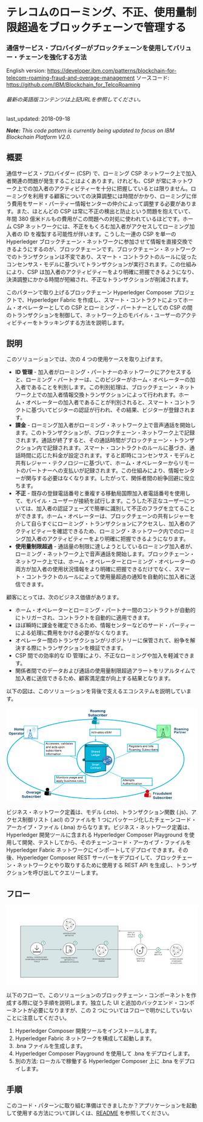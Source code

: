 # テレコムのローミング、不正、使用量制限超過をブロックチェーンで管理する

### 通信サービス・プロバイダーがブロックチェーンを使用してバリュー・チェーンを強化する方法

English version: https://developer.ibm.com/patterns/blockchain-for-telecom-roaming-fraud-and-overage-management
  ソースコード: https://github.com/IBM/Blockchain_for_TelcoRoaming

###### 最新の英語版コンテンツは上記URLを参照してください。
last_updated: 2018-09-18

 
_**Note:** This code pattern is currently being updated to focus on IBM Blockchain Platform V2.0._

## 概要

通信サービス・プロバイダー (CSP) で、ローミング CSP ネットワーク上で加入者関連の問題が発生することはよくあります。けれども、CSP が常にネットワーク上での加入者のアクティビティーを十分に把握しているとは限りません。ローミングを利用する顧客についての決算調整には時間がかかり、ローミングに伴う費用をサード・パーティー情報センターの仲介によって調整する必要があります。また、ほとんどの CSP は常に不正の検出と防止という問題を抱えていて、年間 380 億米ドルもの費用がこの問題への対処に使われているほどです。ホーム CSP ネットワークには、不正をもくろむ加入者がアクセスしてローミング加入者の ID を複製する可能性が伴います。こうした一連の CSP を単一の Hyperledger ブロックチェーン・ネットワークに参加させて情報を直接交換できるようにするのが、ブロックチェーンです。ブロックチェーン・ネットワークでのトランザクションは不変であり、スマート・コントラクトのルールに従ったコンセンサス・モデルに基づいてトランザクションが実行されます。この仕組みにより、CSP は加入者のアクティビティーをより明確に把握できるようになり、決済調整にかかる時間が短縮され、不正なトランザクションが削減されます。

このパターンで取り上げるブロックチェーン Hyperledger Composer プロジェクトで、Hyperledger Fabric を作成し、スマート・コントラクトによってホーム・オペレーターとしての CSP とローミング・パートナーとしての CSP の間のトランザクションを制御して、ネットワーク上のモバイル・ユーザーのアクティビティーをトラッキングする方法を説明します。

## 説明

このソリューションでは、次の 4 つの使用ケースを取り上げます。

* **ID 管理** - 加入者がローミング・パートナーのネットワークにアクセスすると、ローミング・パートナーは、このビジターがホーム・オペレーターの加入者であることを判別します。この判別処理は、ブロックチェーン・ネットワーク上での加入者情報交換トランザクションによって行われます。ホーム・オペレーターの加入者であることが判別されると、スマート・コントラクトに基づいてビジターの認証が行われ、その結果、ビジターが登録されます。
* **課金** - ローミング加入者がローミング・ネットワーク上で音声通話を開始します。このトランザクションが、ブロックチェーン・ネットワーク上で記録されます。通話が終了すると、その通話時間がブロックチェーン・トランザクション内で記録されます。スマート・コントラクトのルールに基づき、通話時間に応じた料金が設定されます。すると即時にコンセンサス・モデルと共有レジャー・テクノロジーに基づいて、ホーム・オペレーターからリモートのパートナーへの支払いが記録されます。この仕組みにより、情報センターが関与する必要はなくなります。したがって、関係者間の紛争回避に役立ちます。
* **不正** - 既存の登録電話番号と重複する移動局国際加入者電話番号を使用して、モバイル・ユーザーが接続を試行します。こうした不正なユーザーについては、加入者の認証フェーズで簡単に識別して不正のフラグを立てることができます。ホーム・オペレーターは、ブロックチェーンの共有レジャーを介して自らすぐにローミング・トランザクションにアクセスし、加入者のアクティビティーを確認できるため、ローミング・ネットワーク内でのローミング加入者のアクティビティーをより明確に把握できるようになります。
* **使用量制限超過** - 通話量の制限に達しようとしているローミング加入者が、ローミング・ネットワーク上で音声通話を開始します。ブロックチェーン・ネットワーク上では、ホーム・オペレーターとローミング・オペレーターの両方が加入者の使用状況情報をより明確に把握できるだけでなく、スマート・コントラクトのルールによって使用量超過の通知を自動的に加入者に送信できます。

顧客にとっては、次のビジネス価値があります。

* ホーム・オペレーターとローミング・パートナー間のコントラクトが自動的にトリガーされ、コントラクトを自動的に適用できます。
* ほぼ瞬時に課金を確定できるため、情報センターなどのサード・パーティーによる処理に費用をかける必要がなくなります。
* オペレーター間のトランザクションがリポジトリーに保管されて、紛争を解決する際にトランザクションを検証できます。
* CSP 間での効率的な ID 管理により、不正なローミングや加入を軽減できます。
* 関係者間でのデータおよび通話の使用量制限超過アラートをリアルタイムで加入者に送信できるため、顧客満足度が向上する結果となります。

以下の図は、このソリューションを背後で支えるエコシステムを説明しています。

![エコシステム](./images/bc_roaming_archi.png)

ビジネス・ネットワーク定義は、モデル (.cto)、トランザクション関数 (.js)、アクセス制御リスト (.acl) のファイルを 1 つにパッケージ化したチェーンコード・アーカイブ・ファイル (.bna) からなります。ビジネス・ネットワーク定義は、Hyperledger 開発ツールに含まれる Hyperledger Composer Playground を使用して開発、テストしてから、そのチェーンコード・アーカイブ・ファイルを Hyperledger Fabric ネットワークにインポートしてデプロイできます。その後、Hyperledger Composer REST サーバーをデプロイして、ブロックチェーン・ネットワークとやり取りするために使用する REST API を生成し、トランザクションを呼び出してクエリーします。

## フロー

![フロー](./images/archi.png)

以下のフローで、このソリューションのブロックチェーン・コンポーネントを作成する際に従う手順を説明します。独立した UI と追加のバックエンド・コンポーネントが必要になりますが、この 2 つについてはフローで明かにしていないことに注意してください。

1. Hyperledger Composer 開発ツールをインストールします。
1. Hyperledger Fabric ネットワークを構成して起動します。
1. .bna ファイルを生成します。
1. Hyperledger Composer Playground を使用して .bna をデプロイします。
1. 別の方法: ローカルで稼働する Hyperledger Composer 上に .bna をデプロイします。

## 手順

このコード・パターンに取り組む準備はできましたか？アプリケーションを起動して使用する方法について詳しくは、[README](https://github.com/IBM/Blockchain_for_TelcoRoaming/blob/master/README.md) を参照してください。
